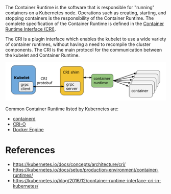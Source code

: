 The Container Runtime is the software that is responsible for "running" containers on a Kubernetes node. Operations such as creating, starting, and stopping containers is the responsibility of the Container Runtime. The complete specification of the Container Runtime is defined in the [Container Runtime Interface (CRI)](https://github.com/kubernetes/cri-api/blob/c75ef5b473bbe2d0a4fc92f82235efd665ea8e9f/pkg/apis/runtime/v1/api.proto). 

The CRI is a plugin interface which enables the kubelet to use a wide variety of container runtimes, without having a need to recompile the cluster components. The CRI is the main protocol for the communication between the kubelet and Container Runtime.

![](../images/container-runtime-high-level.png)

Common Container Runtime listed by Kubernetes are:
- [containerd](https://containerd.io/)
- [CRI-O](https://cri-o.io/)
- [Docker Engine](https://docs.docker.com/engine/)

# References
- https://kubernetes.io/docs/concepts/architecture/cri/
- https://kubernetes.io/docs/setup/production-environment/container-runtimes/
- https://kubernetes.io/blog/2016/12/container-runtime-interface-cri-in-kubernetes/